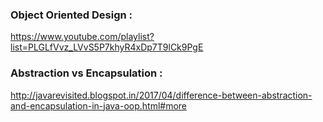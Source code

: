 ### Object Oriented Design :
https://www.youtube.com/playlist?list=PLGLfVvz_LVvS5P7khyR4xDp7T9lCk9PgE <br/>

### Abstraction vs Encapsulation :
http://javarevisited.blogspot.in/2017/04/difference-between-abstraction-and-encapsulation-in-java-oop.html#more 
